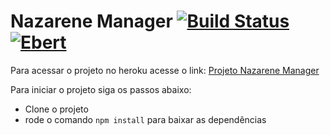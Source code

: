 # Nazarene Manager [![Build Status](https://travis-ci.org/IgrejaDoNazareno/nazarene-manager.svg?branch=master)](https://travis-ci.org/IgrejaDoNazareno/nazarene-manager) [![Ebert](https://ebertapp.io/github/IgrejaDoNazareno/nazarene-manager.svg)](https://ebertapp.io/github/IgrejaDoNazareno/nazarene-manager)

Para acessar o projeto no heroku acesse o link:
[Projeto Nazarene Manager](https://fullstack-academy.herokuapp.com/)

Para iniciar o projeto siga os passos abaixo:

  - Clone o projeto
  - rode o comando `npm install` para baixar as dependências
